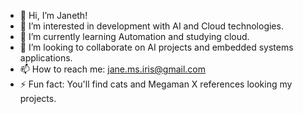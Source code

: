 - 👋 Hi, I’m Janeth!
- 👀 I’m interested in development with AI and Cloud technologies.
- 🌱 I’m currently learning Automation and studying cloud.
- 💞️ I’m looking to collaborate on AI projects and embedded systems applications. 
- 📫 How to reach me: jane.ms.iris@gmail.com
- ⚡ Fun fact: You'll find cats and Megaman X references looking my projects.

<!---
JanethSacari/JanethSacari is a ✨ special ✨ repository because its `README.md` (this file) appears on your GitHub profile.
You can click the Preview link to take a look at your changes.
--->
